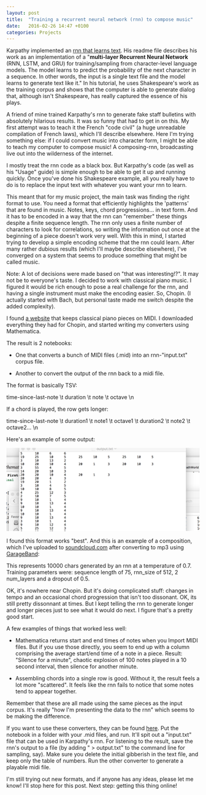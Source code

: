 ```yaml
---
layout: post
title:  "Training a recurrent neural network (rnn) to compose music"
date:   2016-02-26 14:47 +0100
categories: Projects
---
```


Karpathy implemented an [rnn that learns text]. His readme file describes his work as an implementation of a
"**multi-layer Recurrent Neural Network** (RNN, LSTM, and GRU) for training/sampling from character-level language models. 
The model learns to predict the probability of the next character in a sequence. 
In other words, the input is a single text file and the model learns to generate text like it."
In his tutorial, he uses Shakespeare's work as the training corpus and shows that the computer is able to generate dialog that, 
although isn't Shakespeare, has really captured the essence of his plays.

A friend of mine trained Karpathy's rnn to generate fake staff bulletins with absolutely hilarious results. 
It was so funny that had to get in on this. My first attempt was to teach it the French "code civil" 
(a huge unreadable compilation of French laws), which I'll describe elsewhere.
Here I'm trying something else: if I could convert music into character form, 
I might be able to teach my computer to compose music! A composing-rnn, broadcasting live out into the wilderness of the internet.

I mostly treat the rnn code as a black box. But Karpathy's code (as well as his "Usage" guide) is simple enough to be able to get it up and running quickly.
Once you've done his Shakespeare example, all you really have to do is to replace the input text with whatever you want your rnn to learn.
 
This meant that for my music project, the main task was finding the right format to use. 
You need a format that efficiently highlights the 'patterns' that are found in music. Notes, keys, chord progressions...
in text form. And it has to be encoded in a way that the rnn can "remember" these things despite a finite sequence length.
The rnn only uses a finite number of characters to look for correlations, so writing the information out once at the beginning of a piece doesn't work very well.
With this in mind, I started trying to develop a simple encoding scheme that the rnn could learn. 
After many rather dubious results (which I'll maybe describe elsewhere), 
I've converged on a system that seems to produce something that might be called music.

Note: A lot of decisions were made based on "that was interesting!?". It may not be to everyone's taste.
I decided to work with classical piano music. I figured it would be rich enough to pose a real challenge for the rnn, 
and having a single instrument must make the encoding easier.
So, Chopin. (I actually started with Bach, but personal taste made me switch despite the added complexity).

I found [a website] that keeps classical piano pieces on MIDI. I downloaded everything they had for Chopin, and started 
writing my converters using Mathematica.

The result is 2 notebooks:
 
- One that converts a bunch of MIDI files (.mid) into an rnn-"input.txt" corpus file.

- Another to convert the output of the rnn back to a midi file.

The format is basically TSV:

time-since-last-note \t duration \t note \t octave \n

If a chord is played, the row gets longer:

time-since-last-note \t duration1 \t note1 \t octave1 \t duration2 \t note2 \t octave2... \n

Here's an example of some output:

![example](/photos/outputtxtexample.png)

I found this format works "best". And this is an example of a composition, which I've uploaded to [soundcloud.com] 
after converting to mp3 using [GarageBand]:

<script src="https://connect.soundcloud.com/sdk/sdk-3.0.0.js">
</script>

<div id="scWidget"></div>

<script type="text/javascript">
  SC.oEmbed('https://soundcloud.com/user-518852458/output2', {
    element: document.getElementById('scWidget')
  });
</script>


<!--
<script type='text/javascript' src='http://midijs.net/lib/midi.js'>
//</script>

//<button type="button" onclick="MIDIjs.play('../../../../midi/output2.mid');"><b>Play Sample</b></button>
//<button type="button" onclick="MIDIjs.stop();"><b>Stop</b></button>
-->

This represents 10000 chars generated by an rnn at a temperature of 0.7. 
Training parameters were: sequence length of 75, rnn_size of 512, 2 num_layers and a dropout of 0.5.

OK, it's nowhere near Chopin. But it's doing complicated stuff: 
changes in tempo and an occasional chord progression that isn't too dissonant. OK, its still pretty dissonnant at times.
But I kept telling the rnn to generate longer and longer pieces just to see what it would do next.
I figure that's a pretty good start.

A few examples of things that worked less well:
 
- Mathematica returns start and end times of notes when you Import MIDI files. But if you use those directly, you seem to end up with a column
comprising the average start/end time of a note in a piece. 
Result: "Silence for a minute", chaotic explosion of 100 notes played in a 10 second interval, then silence for another minute.

- Assembling chords into a single row is good. Without it, the result feels a lot more "scattered". 
It feels like the rnn fails to notice that some notes tend to appear together. 

Remember that these are all made using the same pieces as the input corpus. 
It's really "how I'm presenting the data to the rnn" which seems to be making the difference. 

If you want to use these converters, they can be found [here]. Put the notebook in a folder with your .mid files, and run.
It'll spit out a "input.txt" file that can be used in Karpathy's rnn. For listening to the result, save the rnn's output to a file 
(by adding " > output.txt" to the command line for sampling, say). 
Make sure you delete the initial gibberish in the text file, and keep only the table of numbers.
Run the other converter to generate a playable midi file.

I'm still trying out new formats, and if anyone has any ideas, please let me know!
I'll stop here for this post. Next step: getting this thing online!


[rnn that learns text]: https://github.com/karpathy/char-rnn
[a website]: http://www.piano-midi.de/chopin.htm
[soundcloud.com]: https://soundcloud.com
[GarageBand]: https://en.wikipedia.org/wiki/GarageBand
[here]: https://github.com/Stok/Chopino
